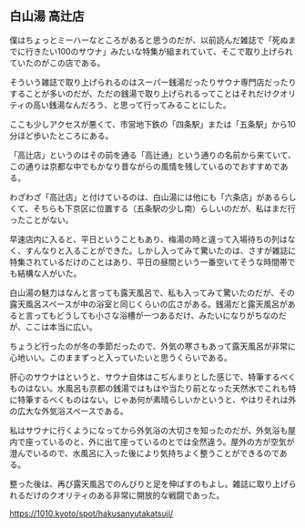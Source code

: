## 白山湯 高辻店

僕はちょっとミーハーなところがあると思うのだが、以前読んだ雑誌で「死ぬまでに行きたい100のサウナ」みたいな特集が組まれていて、そこで取り上げられていたのがこの店である。

そういう雑誌で取り上げられるのはスーパー銭湯だったりサウナ専門店だったりすることが多いのだが、ただの銭湯で取り上げられるってことはそれだけクオリティの高い銭湯なんだろう、と思って行ってみることにした。

ここも少しアクセスが悪くて、市営地下鉄の「四条駅」または「五条駅」から10分ほど歩いたところにある。

「高辻店」というのはその前を通る「高辻通」という通りの名前から来ていて、この通りは京都な中でもかなり昔ながらの風情を残しているのでおすすめである。

わざわざ「高辻店」と付けているのは、白山湯には他にも「六条店」があるらしくて、そちらも下京区に位置する（五条駅の少し南）らしいのだが、私はまだ行ったことがない。

早速店内に入ると、平日ということもあり、梅湯の時と違って入場待ちの列はなく、すんなりと入ることができた。しかし入ってみて驚いたのは、さすが雑誌に特集されているだけのことはあり、平日の昼間という一番空いてそうな時間帯でも結構な人がいた。

白山湯の魅力はなんと言っても露天風呂で、私も入ってみて驚いたのだが、その露天風呂スペースが中の浴室と同じくらいの広さがある。銭湯だと露天風呂があると言ってもどうしても小さな浴槽が一つあるだけ、みたいになりがちなのだが、ここは本当に広い。

ちょうど行ったのが冬の季節だったので、外気の寒さもあって露天風呂が非常に心地いい。このままずっと入っていたいと思うくらいである。

肝心のサウナはというと、サウナ自体はこぢんまりとした感じで、特筆するべくものはない。水風呂も京都の銭湯ではもはや当たり前となった天然水でこれも特に特筆するべくものはない。じゃあ何が素晴らしいかというと、やはりそれは外の広大な外気浴スペースである。

私はサウナに行くようになってから外気浴の大切さを知ったのだが、外気浴も屋内で座っているのと、外に出て座っているのとでは全然違う。屋外の方が空気が澄んでいるので、水風呂に入った後により気持ちよく整うことができるのである。

整った後は、再び露天風呂でのんびりと足を伸ばすのもよし。雑誌に取り上げられるだけのクオリティのある非常に開放的な戦闘であった。

https://1010.kyoto/spot/hakusanyutakatsuji/